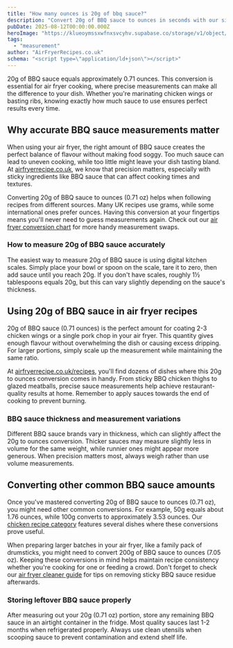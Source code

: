 ```yaml
---
title: "How many ounces is 20g of bbq sauce?"
description: "Convert 20g of BBQ sauce to ounces in seconds with our simple guide. Perfect for air fryer recipes and precise measurements every time!"
pubDate: 2025-08-12T00:00:00.000Z
heroImage: "https://klueoymssxwfnxsvcyhv.supabase.co/storage/v1/object/public/md/20g-bbq-sauce-to-ounces-3878224d.webp"
tags:
  - "measurement"
author: "AirFryerRecipes.co.uk"
schema: "<script type=\"application/ld+json\"></script>"
---
```


<p>20g of BBQ sauce equals approximately 0.71 ounces. This conversion is essential for air fryer cooking, where precise measurements can make all the difference to your dish. Whether you're marinating chicken wings or basting ribs, knowing exactly how much sauce to use ensures perfect results every time.</p>

<h2>Why accurate BBQ sauce measurements matter</h2>
<p>When using your air fryer, the right amount of BBQ sauce creates the perfect balance of flavour without making food soggy. Too much sauce can lead to uneven cooking, while too little might leave your dish tasting bland. At <a href=https://www.airfryerrecipe.co.uk>airfryerrecipe.co.uk</a>, we know that precision matters, especially with sticky ingredients like BBQ sauce that can affect cooking times and textures.</p>

<p>Converting 20g of BBQ sauce to ounces (0.71 oz) helps when following recipes from different sources. Many UK recipes use grams, while some international ones prefer ounces. Having this conversion at your fingertips means you'll never need to guess measurements again. Check out our <a href=https://www.airfryerrecipe.co.uk/air-fryer-conversion-chart>air fryer conversion chart</a> for more handy measurement swaps.</p>

<h3>How to measure 20g of BBQ sauce accurately</h3>
<p>The easiest way to measure 20g of BBQ sauce is using digital kitchen scales. Simply place your bowl or spoon on the scale, tare it to zero, then add sauce until you reach 20g. If you don't have scales, roughly 1½ tablespoons equals 20g, but this can vary slightly depending on the sauce's thickness.</p>

<h2>Using 20g of BBQ sauce in air fryer recipes</h2>
<p>20g of BBQ sauce (0.71 ounces) is the perfect amount for coating 2-3 chicken wings or a single pork chop in your air fryer. This quantity gives enough flavour without overwhelming the dish or causing excess dripping. For larger portions, simply scale up the measurement while maintaining the same ratio.</p>

<p>At <a href=https://www.airfryerrecipe.co.uk/recipes>airfryerrecipe.co.uk/recipes</a>, you'll find dozens of dishes where this 20g to ounces conversion comes in handy. From sticky BBQ chicken thighs to glazed meatballs, precise sauce measurements help achieve restaurant-quality results at home. Remember to apply sauces towards the end of cooking to prevent burning.</p>

<h3>BBQ sauce thickness and measurement variations</h3>
<p>Different BBQ sauce brands vary in thickness, which can slightly affect the 20g to ounces conversion. Thicker sauces may measure slightly less in volume for the same weight, while runnier ones might appear more generous. When precision matters most, always weigh rather than use volume measurements.</p>

<h2>Converting other common BBQ sauce amounts</h2>
<p>Once you've mastered converting 20g of BBQ sauce to ounces (0.71 oz), you might need other common conversions. For example, 50g equals about 1.76 ounces, while 100g converts to approximately 3.53 ounces. Our <a href=https://www.airfryerrecipe.co.uk/recipe-category/chicken>chicken recipe category</a> features several dishes where these conversions prove useful.</p>

<p>When preparing larger batches in your air fryer, like a family pack of drumsticks, you might need to convert 200g of BBQ sauce to ounces (7.05 oz). Keeping these conversions in mind helps maintain recipe consistency whether you're cooking for one or feeding a crowd. Don't forget to check our <a href=https://www.airfryerrecipe.co.uk/air-fryer-cleaner>air fryer cleaner guide</a> for tips on removing sticky BBQ sauce residue afterwards.</p>

<h3>Storing leftover BBQ sauce properly</h3>
<p>After measuring out your 20g (0.71 oz) portion, store any remaining BBQ sauce in an airtight container in the fridge. Most quality sauces last 1-2 months when refrigerated properly. Always use clean utensils when scooping sauce to prevent contamination and extend shelf life.</p>
